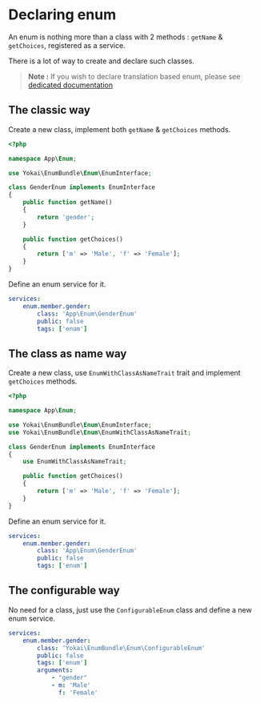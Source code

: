 Declaring enum
==============

An enum is nothing more than a class with 2 methods : `getName` & `getChoices`, registered as a service.

There is a lot of way to create and declare such classes.

> **Note :** If you wish to declare translation based enum, 
> please see [dedicated documentation](declaring-translated-enum.md)


The classic way
---------------

Create a new class, implement both `getName` & `getChoices` methods.

```php
<?php

namespace App\Enum;

use Yokai\EnumBundle\Enum\EnumInterface;

class GenderEnum implements EnumInterface
{
    public function getName()
    {
        return 'gender';
    }

    public function getChoices()
    {
        return ['m' => 'Male', 'f' => 'Female'];
    }
}
```

Define an enum service for it.

```yaml
services:
    enum.member.gender:
        class: 'App\Enum\GenderEnum'
        public: false
        tags: ['enum']
```


The class as name way
---------------------

Create a new class, use `EnumWithClassAsNameTrait` trait and implement `getChoices` methods.

```php
<?php

namespace App\Enum;

use Yokai\EnumBundle\Enum\EnumInterface;
use Yokai\EnumBundle\Enum\EnumWithClassAsNameTrait;

class GenderEnum implements EnumInterface
{
    use EnumWithClassAsNameTrait;

    public function getChoices()
    {
        return ['m' => 'Male', 'f' => 'Female'];
    }
}
```

Define an enum service for it.

```yaml
services:
    enum.member.gender:
        class: 'App\Enum\GenderEnum'
        public: false
        tags: ['enum']
```


The configurable way
--------------------

No need for a class, just use the `ConfigurableEnum` class and define a new enum service.

```yaml
services:
    enum.member.gender:
        class: 'Yokai\EnumBundle\Enum\ConfigurableEnum'
        public: false
        tags: ['enum']
        arguments:
            - "gender"
            - m: 'Male'
              f: 'Female'
```
